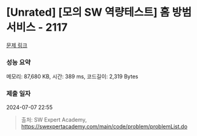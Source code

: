 # [Unrated] [모의 SW 역량테스트] 홈 방범 서비스 - 2117 

[문제 링크](https://swexpertacademy.com/main/code/problem/problemDetail.do?contestProbId=AV5V61LqAf8DFAWu) 

### 성능 요약

메모리: 87,680 KB, 시간: 389 ms, 코드길이: 2,319 Bytes

### 제출 일자

2024-07-07 22:55



> 출처: SW Expert Academy, https://swexpertacademy.com/main/code/problem/problemList.do